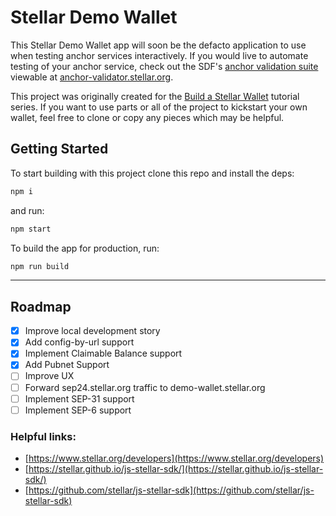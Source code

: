 # Stellar Demo Wallet

This Stellar Demo Wallet app will soon be the defacto application to use when testing anchor services interactively. If you would live to automate testing of your anchor service, check out the SDF's [anchor validation suite](https://github.com/stellar/transfer-server-validator) viewable at [anchor-validator.stellar.org](anchor-validator.stellar.org).

This project was originally created for the [Build a Stellar Wallet](https://developers.stellar.org/docs/building-apps/) tutorial series. If you want to use parts or all of the project to kickstart your own wallet, feel free to clone or copy any pieces which may be helpful.

## Getting Started

To start building with this project clone this repo and install the deps:

```bash
npm i
```

and run:

```bash
npm start
```

To build the app for production, run:

```bash
npm run build
```

---

## Roadmap

- [x] Improve local development story
- [x] Add config-by-url support
- [x] Implement Claimable Balance support
- [x] Add Pubnet Support
- [ ] Improve UX
- [ ] Forward sep24.stellar.org traffic to demo-wallet.stellar.org
- [ ] Implement SEP-31 support
- [ ] Implement SEP-6 support

### Helpful links:

- [https://www.stellar.org/developers](https://www.stellar.org/developers)
- [https://stellar.github.io/js-stellar-sdk/](https://stellar.github.io/js-stellar-sdk/)
- [https://github.com/stellar/js-stellar-sdk](https://github.com/stellar/js-stellar-sdk)
